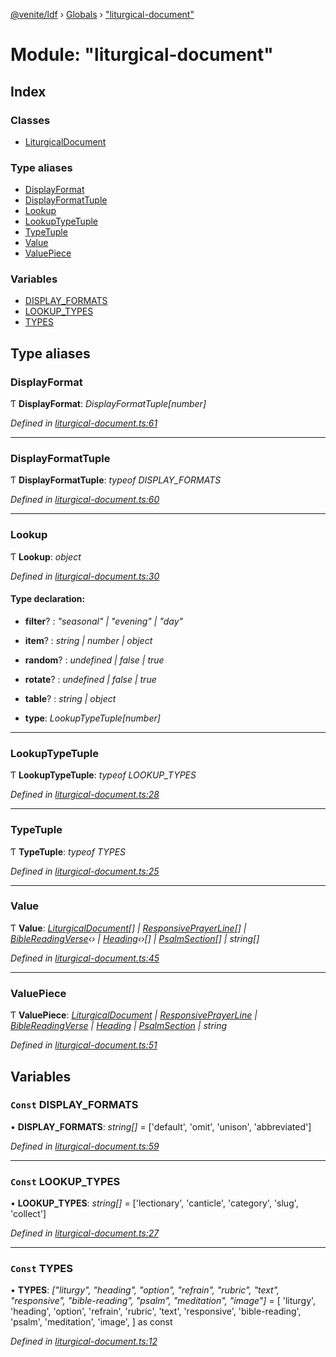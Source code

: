 [@venite/ldf](../README.md) › [Globals](../globals.md) › ["liturgical-document"](_liturgical_document_.md)

# Module: "liturgical-document"

## Index

### Classes

* [LiturgicalDocument](../classes/_liturgical_document_.liturgicaldocument.md)

### Type aliases

* [DisplayFormat](_liturgical_document_.md#displayformat)
* [DisplayFormatTuple](_liturgical_document_.md#displayformattuple)
* [Lookup](_liturgical_document_.md#lookup)
* [LookupTypeTuple](_liturgical_document_.md#lookuptypetuple)
* [TypeTuple](_liturgical_document_.md#typetuple)
* [Value](_liturgical_document_.md#value)
* [ValuePiece](_liturgical_document_.md#valuepiece)

### Variables

* [DISPLAY_FORMATS](_liturgical_document_.md#const-display_formats)
* [LOOKUP_TYPES](_liturgical_document_.md#const-lookup_types)
* [TYPES](_liturgical_document_.md#const-types)

## Type aliases

###  DisplayFormat

Ƭ **DisplayFormat**: *DisplayFormatTuple[number]*

*Defined in [liturgical-document.ts:61](https://github.com/gbj/venite/blob/e14e4c8/ldf/src/liturgical-document.ts#L61)*

___

###  DisplayFormatTuple

Ƭ **DisplayFormatTuple**: *typeof DISPLAY_FORMATS*

*Defined in [liturgical-document.ts:60](https://github.com/gbj/venite/blob/e14e4c8/ldf/src/liturgical-document.ts#L60)*

___

###  Lookup

Ƭ **Lookup**: *object*

*Defined in [liturgical-document.ts:30](https://github.com/gbj/venite/blob/e14e4c8/ldf/src/liturgical-document.ts#L30)*

#### Type declaration:

* **filter**? : *"seasonal" | "evening" | "day"*

* **item**? : *string | number | object*

* **random**? : *undefined | false | true*

* **rotate**? : *undefined | false | true*

* **table**? : *string | object*

* **type**: *LookupTypeTuple[number]*

___

###  LookupTypeTuple

Ƭ **LookupTypeTuple**: *typeof LOOKUP_TYPES*

*Defined in [liturgical-document.ts:28](https://github.com/gbj/venite/blob/e14e4c8/ldf/src/liturgical-document.ts#L28)*

___

###  TypeTuple

Ƭ **TypeTuple**: *typeof TYPES*

*Defined in [liturgical-document.ts:25](https://github.com/gbj/venite/blob/e14e4c8/ldf/src/liturgical-document.ts#L25)*

___

###  Value

Ƭ **Value**: *[LiturgicalDocument](../classes/_liturgical_document_.liturgicaldocument.md)[] | [ResponsivePrayerLine](../classes/_responsive_prayer_.responsiveprayerline.md)[] | [BibleReadingVerse](../classes/_bible_reading_bible_reading_verse_.biblereadingverse.md)‹› | [Heading](../classes/_heading_.heading.md)‹›[] | [PsalmSection](../classes/_psalm_.psalmsection.md)[] | string[]*

*Defined in [liturgical-document.ts:45](https://github.com/gbj/venite/blob/e14e4c8/ldf/src/liturgical-document.ts#L45)*

___

###  ValuePiece

Ƭ **ValuePiece**: *[LiturgicalDocument](../classes/_liturgical_document_.liturgicaldocument.md) | [ResponsivePrayerLine](../classes/_responsive_prayer_.responsiveprayerline.md) | [BibleReadingVerse](../classes/_bible_reading_bible_reading_verse_.biblereadingverse.md) | [Heading](../classes/_heading_.heading.md) | [PsalmSection](../classes/_psalm_.psalmsection.md) | string*

*Defined in [liturgical-document.ts:51](https://github.com/gbj/venite/blob/e14e4c8/ldf/src/liturgical-document.ts#L51)*

## Variables

### `Const` DISPLAY_FORMATS

• **DISPLAY_FORMATS**: *string[]* = ['default', 'omit', 'unison', 'abbreviated']

*Defined in [liturgical-document.ts:59](https://github.com/gbj/venite/blob/e14e4c8/ldf/src/liturgical-document.ts#L59)*

___

### `Const` LOOKUP_TYPES

• **LOOKUP_TYPES**: *string[]* = ['lectionary', 'canticle', 'category', 'slug', 'collect']

*Defined in [liturgical-document.ts:27](https://github.com/gbj/venite/blob/e14e4c8/ldf/src/liturgical-document.ts#L27)*

___

### `Const` TYPES

• **TYPES**: *["liturgy", "heading", "option", "refrain", "rubric", "text", "responsive", "bible-reading", "psalm", "meditation", "image"]* = [
  'liturgy',
  'heading',
  'option',
  'refrain',
  'rubric',
  'text',
  'responsive',
  'bible-reading',
  'psalm',
  'meditation',
  'image',
] as const

*Defined in [liturgical-document.ts:12](https://github.com/gbj/venite/blob/e14e4c8/ldf/src/liturgical-document.ts#L12)*
